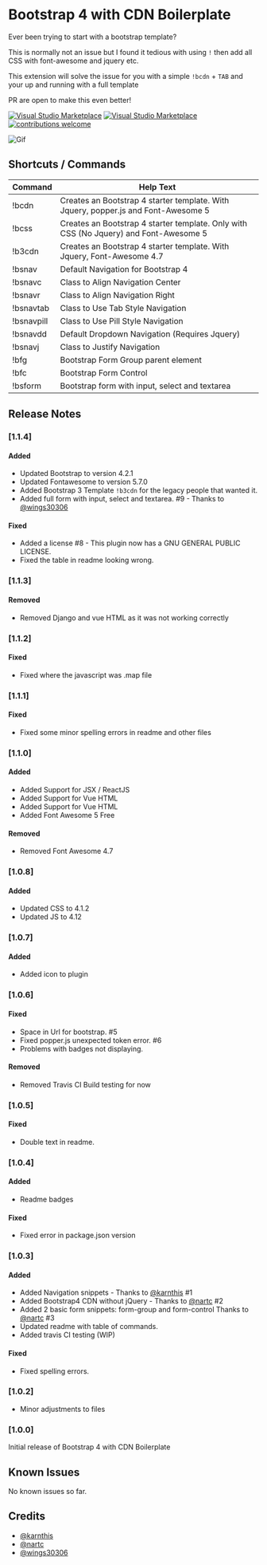 # Bootstrap 4 with CDN Boilerplate

Ever been trying to start with a bootstrap template?

This is normally not an issue but I found it tedious with using `!` then add all CSS with font-awesome and jquery etc.

This extension will solve the issue for you with a simple `!bcdn` + `TAB` and your up and running with a full template

PR are open to make this even better!

[![Visual Studio Marketplace](https://img.shields.io/vscode-marketplace/v/eventyret.bootstrap-4-cdn-snippet.svg)](https://marketplace.visualstudio.com/items?itemName=eventyret.bootstrap-4-cdn-snippet)
[![Visual Studio Marketplace](https://img.shields.io/vscode-marketplace/d/eventyret.bootstrap-4-cdn-snippet.svg)](https://marketplace.visualstudio.com/items?itemName=eventyret.bootstrap-4-cdn-snippet)
[![contributions welcome](https://img.shields.io/badge/contributions-welcome-brightgreen.svg)](https://github.com/eventyret/issues)

![Gif](https://i.imgur.com/EMaQmDC.gif)

## Shortcuts / Commands

| Command    | Help Text                                                                             |
| ---------- | ------------------------------------------------------------------------------------- |
| !bcdn      | Creates an Bootstrap 4 starter template. With Jquery, popper.js and Font-Awesome 5    |
| !bcss      | Creates an Bootstrap 4 starter template. Only with CSS (No Jquery) and Font-Awesome 5 |
| !b3cdn     | Creates an Bootstrap 4 starter template. With Jquery, Font-Awesome 4.7                |
| !bsnav     | Default Navigation for Bootstrap 4                                                    |
| !bsnavc    | Class to Align Navigation Center                                                      |
| !bsnavr    | Class to Align Navigation Right                                                       |
| !bsnavtab  | Class to Use Tab Style Navigation                                                     |
| !bsnavpill | Class to Use Pill Style Navigation                                                    |
| !bsnavdd   | Default Dropdown Navigation (Requires Jquery)                                         |
| !bsnavj    | Class to Justify Navigation                                                           |
| !bfg       | Bootstrap Form Group parent element                                                   |
| !bfc       | Bootstrap Form Control                                                                |
| !bsform    | Bootstrap form with input, select and textarea                                        |

## Release Notes

### [1.1.4]

#### Added

-   Updated Bootstrap to version 4.2.1
-   Updated Fontawesome to version 5.7.0
-   Added Bootstrap 3 Template `!b3cdn` for the legacy people that wanted it.
-   Added full form with input, select and textarea. #9 - Thanks to [@wings30306](https://github.com/Wings30306)

#### Fixed

-   Added a license #8 - This plugin now has a GNU GENERAL PUBLIC LICENSE.
-   Fixed the table in readme looking wrong.

### [1.1.3]

#### Removed

-   Removed Django and vue HTML as it was not working correctly

### [1.1.2]

#### Fixed

-   Fixed where the javascript was .map file

### [1.1.1]

#### Fixed

-   Fixed some minor spelling errors in readme and other files

### [1.1.0]

#### Added

-   Added Support for JSX / ReactJS
-   Added Support for Vue HTML
-   Added Support for Vue HTML
-   Added Font Awesome 5 Free

#### Removed

-   Removed Font Awesome 4.7

### [1.0.8]

#### Added

-   Updated CSS to 4.1.2
-   Updated JS to 4.12

### [1.0.7]

#### Added

-   Added icon to plugin

### [1.0.6]

#### Fixed

-   Space in Url for bootstrap. #5
-   Fixed popper.js unexpected token error. #6
-   Problems with badges not displaying.

#### Removed

-   Removed Travis CI Build testing for now

### [1.0.5]

#### Fixed

-   Double text in readme.

### [1.0.4]

#### Added

-   Readme badges

#### Fixed

-   Fixed error in package.json version

### [1.0.3]

#### Added

-   Added Navigation snippets - Thanks to [@karnthis](https://github.com/karnthis) #1
-   Added Bootstrap4 CDN without jQuery - Thanks to [@nartc](https://github.com/nartc) #2
-   Added 2 basic form snippets: form-group and form-control Thanks to [@nartc](https://github.com/nartc) #3
-   Updated readme with table of commands.
-   Added travis CI testing (WIP)

#### Fixed

-   Fixed spelling errors.

### [1.0.2]

-   Minor adjustments to files

### [1.0.0]

Initial release of Bootstrap 4 with CDN Boilerplate

## Known Issues

No known issues so far.

## Credits

-   [@karnthis](https://github.com/karnthis)
-   [@nartc](https://github.com/nartc)
-   [@wings30306](https://github.com/Wings30306)
